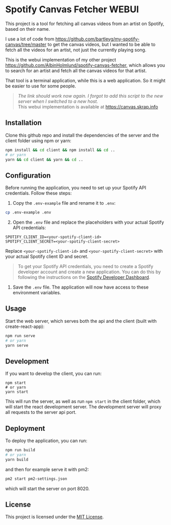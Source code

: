 # Spotify Canvas Fetcher WEBUI

This project is a tool for fetching all canvas videos from an artist on Spotify, based on their name.

I use a lot of code from https://github.com/bartleyg/my-spotify-canvas/tree/master to get the canvas videos, but I wanted to be able to fetch all the videos for an artist, not just the currently playing song.

This is the webui implementation of my other project https://github.com/AlbinHolmlund/spotify-canvas-fetcher, which allows you to search for an artist and fetch all the canvas videos for that artist.

That tool is a terminal application, while this is a web application. So it might be easier to use for some people.

> *The link should work now again. I forgot to add this script to the new server when I switched to a new host.*  
> This webui implementation is available at https://canvas.skrap.info

## Installation

Clone this github repo and install the dependencies of the server and the client folder using npm or yarn:

```sh
npm install && cd client && npm install && cd ..
# or yarn
yarn && cd client && yarn && cd ..
```

## Configuration

Before running the application, you need to set up your Spotify API credentials. Follow these steps:

1. Copy the `.env-example` file and rename it to `.env`:

```sh
cp .env-example .env
```

2. Open the `.env` file and replace the placeholders with your actual Spotify API credentials:

```text
SPOTIFY_CLIENT_ID=<your-spotify-client-id>
SPOTIFY_CLIENT_SECRET=<your-spotify-client-secret>
```

Replace `<your-spotify-client-id>` and `<your-spotify-client-secret>` with your actual Spotify client ID and secret.

> To get your Spotify API credentials, you need to create a Spotify developer account and create a new application. You can do this by following the instructions on the [Spotify Developer Dashboard](https://developer.spotify.com/dashboard/applications).

1. Save the `.env` file. The application will now have access to these environment variables.

## Usage

Start the web server, which serves both the api and the client (built with create-react-app):

```sh
npm run serve
# or yarn
yarn serve
```

## Development

If you want to develop the client, you can run:

``` 
npm start
# or yarn
yarn start
```

This will run the server, as well as run `npm start` in the client folder, which will start the react development server. The development server will proxy all requests to the server api port.

## Deployment

To deploy the application, you can run:

```sh
npm run build
# or yarn
yarn build
```

and then for example serve it with pm2:
    
```sh
pm2 start pm2-settings.json
```

which will start the server on port 8020.

## License

This project is licensed under the [MIT License](LICENSE).